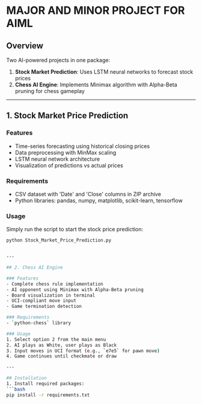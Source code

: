 # MAJOR AND MINOR PROJECT FOR AIML
## Overview
Two AI-powered projects in one package:
1. **Stock Market Prediction**: Uses LSTM neural networks to forecast stock prices
2. **Chess AI Engine**: Implements Minimax algorithm with Alpha-Beta pruning for chess gameplay

---

## 1. Stock Market Price Prediction

### Features
- Time-series forecasting using historical closing prices
- Data preprocessing with MinMax scaling
- LSTM neural network architecture
- Visualization of predictions vs actual prices

### Requirements
- CSV dataset with 'Date' and 'Close' columns in ZIP archive
- Python libraries: pandas, numpy, matplotlib, scikit-learn, tensorflow

### Usage

Simply run the script to start the stock price prediction:

```bash
python Stock_Market_Price_Prediction.py


---

## 2. Chess AI Engine

### Features
- Complete chess rule implementation
- AI opponent using Minimax with Alpha-Beta pruning
- Board visualization in terminal
- UCI-compliant move input
- Game termination detection

### Requirements
- `python-chess` library

### Usage
1. Select option 2 from the main menu
2. AI plays as White, user plays as Black
3. Input moves in UCI format (e.g., `e7e5` for pawn move)
4. Game continues until checkmate or draw

---

## Installation
1. Install required packages:
```bash
pip install -r requirements.txt
